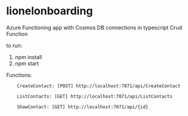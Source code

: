 # lionelonboarding
Azure Functioning app with Cosmos DB connections in typescript
Crud Function 

to run:
1. npm install
2. npm start

Functions:

        CreateContact: [POST] http://localhost:7071/api/CreateContact

        ListContacts: [GET] http://localhost:7071/api/ListContacts

        ShowContact: [GET] http://localhost:7071/api/{id}

